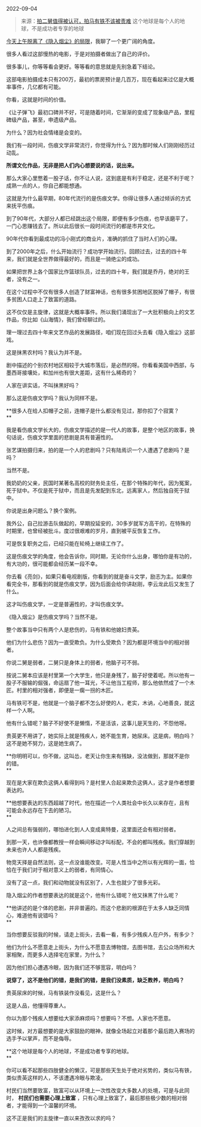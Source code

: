 2022-09-04

> 来源：[拍二舅值得被认可，拍马有铁不该被责难](http://mp.weixin.qq.com/s?__biz=MzU3NDc5Nzc0NQ==&mid=2247520073&idx=2&sn=00cea5242961a06781eb847a0774719d&chksm=fd2e2d97ca59a4815c96ede185f32048d9b1fc0e2aace3c9815d87e6de1fa7878dbe8d1b2d07&scene=27#wechat_redirect)
> 这个地球是每个人的地球，不是成功者专享的地球

[今天上午脱离了《隐入烟尘》的局限](http://mp.weixin.qq.com/s?__biz=MzU0MjYwNDU2Mw==&mid=2247507478&idx=1&sn=d0dcdab389461167f7e35355ed2c9707&chksm=fb1ab26acc6d3b7c90c98d493c4159d81d7d338757ecf38083b658d6b10692cc7a75cd3ec017&scene=21#wechat_redirect)，我聊了一个更广阔的角度。

  

很多人看过这部慢热的电影，于是对拍摄者做出了自己的评价。

  

很多事儿，你等等看会更好。等等看的意思就是先别急着下结论。  

  

这部电影拍摄成本只有200万，最初的票房预计是几百万，现在看起来过亿是大概率事件，几亿都有可能。  

  

你看，这就是时间的价值。  

  

《让子弹飞》最初口碑并不好，可是随着时间，它渐渐的变成了现象级产品，里程碑级产品，甚至，申遗级产品。  

  

为什么？因为社会情绪是会变的。  

  

我们有一段时间，伤痕文学非常流行，你觉得为什么？因为那时候人们刚刚经历过动乱。

  

 **所谓文化作品，无非是把人们内心想要说的话，说出来。**

  

那么大家心里憋着一股子话，你不让人说，这到底是有利于稳定，还是不利于呢？成熟一点的人，你自己都能想通。  

  

这就是为什么最早期，80年代流行的是伤痕文学。你得让很多人通过倾诉的方式来抚平伤痕。

  

到了90年代，大部分人都已经跳出这个局限，即便有多少伤痕，也早该磨平了，一门心思赚钱去了。所以此后很长一段时间流行的都是市井文化。  

  

90年代你看到最成功的冯小刚式的商业片，准确的抓住了当时人们的心理。

  

到了2000年之后，什么开始流行？成功学开始流行。回顾过去，过去的四十年来，我们就是全世界做得最好的，而且是一骑绝尘的成功。

  

如果把世界上各个国家比作篮球队员，过去的四十年，我们就是乔丹，绝对的王者，没有之一。  

  

在这个过程中不仅有很多人创造了财富神话，也有很多贫困地区脱掉了帽子，有很多贫困人口走上了致富的道路。  

  

这不仅仅是主旋律，这就是大概率事件。所以我们涌现出了一大批积极向上的文艺作品，你比如《山海情》，我们曾经聊过的。

  

理一理过去四十年来文艺作品的发展路径，咱们现在回过头去看《隐入烟尘》这部戏。  

  

这是抹黑农村吗？我认为并不是。  

  

剧中描述的个别农村地区相较于大城市落后，是必然的呀。你看看美国中西部，与墨西哥接壤处，和加州也有很大差距，这有什么稀奇的？  

  

人家在讲实话，不叫抹黑好吗？

  

那么这是伤痕文学吗？我认为同样不是。

  

 **很多人在给人扣帽子之前，连帽子是什么都没有见过，那你扣了个寂寞？  
**

  

我是看伤痕文学长大的，伤痕文学描述的是一代人的故事，是整个地区的故事，换句话说，伤痕文学里面的悲剧是具有普遍性的。  

  

张艺谋拍摄归来，拍的是一个人的悲剧吗？只有陆焉识一个人遭遇了悲剧吗？是吗？

  

当然不是。

  

我奶奶的父亲，民国时某著名高校的财务处主任，在那个特殊的年代，因为冤案，死于狱中。不仅是死于狱中，而且是先发配到东北，远离家人，然后独自死于狱中。  

  

你说是出身问题么？换个案例。

  

我外公，自己拉游击队做起的，早期投延安的，30多岁就军方高干的，在特殊的时期里，也曾经被批斗。度过很艰难的岁月，直到被平反恢复工作。

  

可是恢复职务之后，已经只能在轮椅上继续工作了。

  

这是伤痕文学的角度，他会告诉你，同时期，无论你什么出身，哪怕你是有功的，有大功的，很可能都会经历某一段不幸。  

  

你去看《亮剑》，如果只看电视剧版，你看到的就是奋斗文学，励志为主。如果你看完全书，那看到的就是伤痕文学，因为后面会给你讲赵刚，李云龙此后又发生了什么。

  

这才叫伤痕文学，一定是普遍性的，才叫伤痕文学。

  

《隐入烟尘》是伤痕文学吗？当然不是。  

  

整个故事当中只有两个人是悲伤的，马有铁和他媳妇贵英。  

  

他们为什么悲伤？因为一直受欺负。为什么受欺负？因为都是环境当中的相对弱者。

  

你说二舅是弱者，二舅只是身体上的弱者，他脑子可不弱。  

  

按说二舅本应该是村里第一个大学生，他只是身残了，脑子好使着呢。所以他有一股子不服输的倔强，命运扇了他一耳光，不让他当工程师，那么他依然成了一个木匠。村里的相对强者，即便是一瘸一拐的木匠。  

  

马有铁可不是，他就是一个脑子都不怎么好使的人，老实，木讷，心地善良，就这样一个人啊。  

  

他有什么错呢？脑子不好使不是懒惰，不是活该，这事儿是天生的，不怨他呀。

  

贵英更不用讲了，她实际上就是残疾人，她不能生育，她尿床。这是病，明白吗？这不是她不努力，这是她生病了。

  

 **你明明可以，你不做，这叫怂，老天让你生来有残缺，没法做到，那就不是你的错。  
**

  

现在是大家在欺负这俩人看得到吗？是村里人合起来欺负这俩人，这才是作者想要表达的。  

  

 **他想要表达的东西超越了时代，他在描述一个人类社会中长久以来存在，且有可能会永远存在下去的陋习。  
**

  

人之间总有强弱的，哪怕进化到人人变成奥特曼，这里面还会有相对弱者。  

  

到那一天，也许像都教授一样会瞬间移动才叫标配，不会的都叫残疾。我们穿越到未来也许人人都是残疾。

  

物竞天择是自然法则，这一点没谁能改变。可是人性当中之所以有光辉的一面，恰恰在于我们对于相对意义上的弱者，有同情心。

  

没有了这一点，我们和动物就没有区别了，人生也就少了很多光彩。  

  

隐入烟尘的作者想要表达的就是这个，他有什么错呢？他又抹黑了什么呢？

  

 **他讲述的是个体的悲剧，并非普遍的。而这个悲剧的根源在于太多人缺乏同情心，难道他有说错吗？  
**

  

当你想要反驳我的时候，请走上街头，去看一看，有多少残疾人在户外，有多少？

  

他们为什么不愿意走上街头，为什么不愿意去博物馆，去图书馆，去公众场所和大家相聚，而更多人选择宅在家里，为什么？  

  

因为他们担心遭遇冷眼，因为我们还不够宽容，明白吗？

  

 **说穿了，这不是他们的错，是我们的错，是我们没素质，缺乏教养，明白吗？**

  

贵英尿床的时候，马有铁装作没看见，这是什么？

  

这是人品，他懂得尊重人。

  

你以为那个残疾人想要给大家添麻烦吗？想要吗？不想。人家也不愿意。  

  

这时候，对方最想要的是大家鼓励的眼神，就像全场起立对着那个最后跑入赛场的选手予以掌声，而不是侮辱。

  

 **这个地球是每个人的地球，不是成功者专享的地球。  
**

  

你可以看不起那些四肢健全的懒汉，可是那些天生处于绝对劣势的，类似马有铁，类似贵英这样的人，不该遭遇冷眼与欺凌。  

  

村民们当然要致富，致富可以从环境上一次性改变大多数人的处境，可是与此同时， **村民们也需要心理上致富**
，只有心理上致富了，最后那些极少数的相对弱者，才能得到一个温馨的环境。  

  

这不正是我们的主旋律一直以来孜孜以求的吗？

